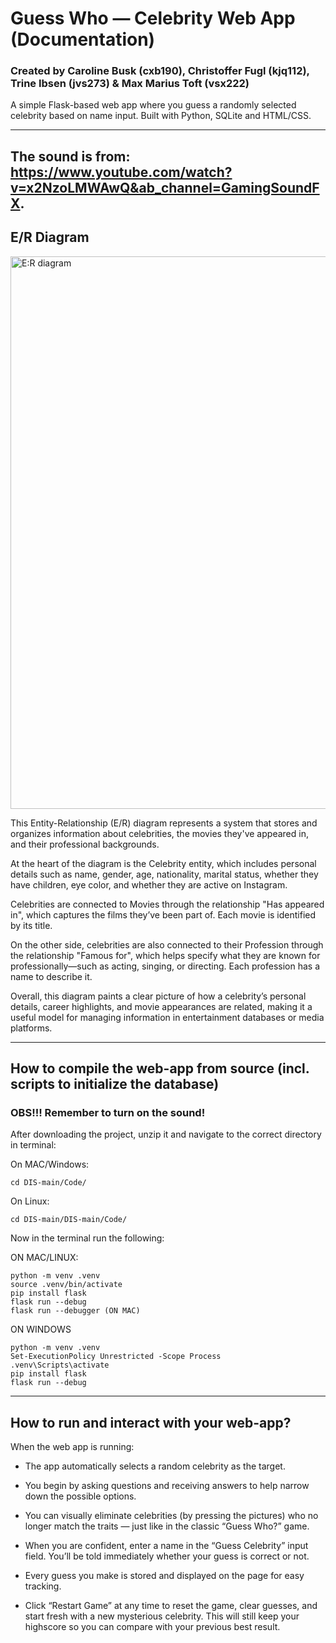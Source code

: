 # Guess Who — Celebrity Web App (Documentation)
### Created by Caroline Busk (cxb190), Christoffer Fugl (kjq112), Trine Ibsen (jvs273) \& Max Marius Toft (vsx222)

A simple Flask-based web app where you guess a randomly selected celebrity based on name input. Built with Python, SQLite and HTML/CSS.

---
The sound is from: https://www.youtube.com/watch?v=x2NzoLMWAwQ&ab_channel=GamingSoundFX.
---

## E/R Diagram
<img width="884" alt="E:R diagram" src="https://github.com/user-attachments/assets/84a2704a-2709-42fd-ba90-2d6625dc19bb" />

This Entity-Relationship (E/R) diagram represents a system that stores and organizes information about celebrities, the movies they've appeared in, and their professional backgrounds.

At the heart of the diagram is the Celebrity entity, which includes personal details such as name, gender, age, nationality, marital status, whether they have children, eye color, and whether they are active on Instagram.

Celebrities are connected to Movies through the relationship "Has appeared in", which captures the films they’ve been part of. Each movie is identified by its title.

On the other side, celebrities are also connected to their Profession through the relationship "Famous for", which helps specify what they are known for professionally—such as acting, singing, or directing. Each profession has a name to describe it.

Overall, this diagram paints a clear picture of how a celebrity’s personal details, career highlights, and movie appearances are related, making it a useful model for managing information in entertainment databases or media platforms.

---

## How to compile the web-app from source (incl. scripts to initialize the database)

### OBS!!! Remember to turn on the sound!

After downloading the project, unzip it and navigate to the correct directory in  terminal:

On MAC/Windows:
	
	cd DIS-main/Code/

On Linux:
	
	cd DIS-main/DIS-main/Code/

Now in the terminal run the following:

ON MAC/LINUX:

	python -m venv .venv
	source .venv/bin/activate
	pip install flask
	flask run --debug  
 	flask run --debugger (ON MAC)


ON WINDOWS

	python -m venv .venv
	Set-ExecutionPolicy Unrestricted -Scope Process
	.venv\Scripts\activate
	pip install flask
	flask run --debug  


---

## How to run and interact with your web-app?
When the web app is running:

* The app automatically selects a random celebrity as the target.

* You begin by asking questions and receiving answers to help narrow down the possible options.

* You can visually eliminate celebrities (by pressing the pictures) who no longer match the traits — just like in the classic “Guess Who?” game.

* When you are confident, enter a name in the “Guess Celebrity” input field. You’ll be told immediately whether your guess is correct or not.

* Every guess you make is stored and displayed on the page for easy tracking.

* Click “Restart Game” at any time to reset the game, clear guesses, and start fresh with a new mysterious celebrity. This will still keep your highscore so you can compare with your previous best result.
